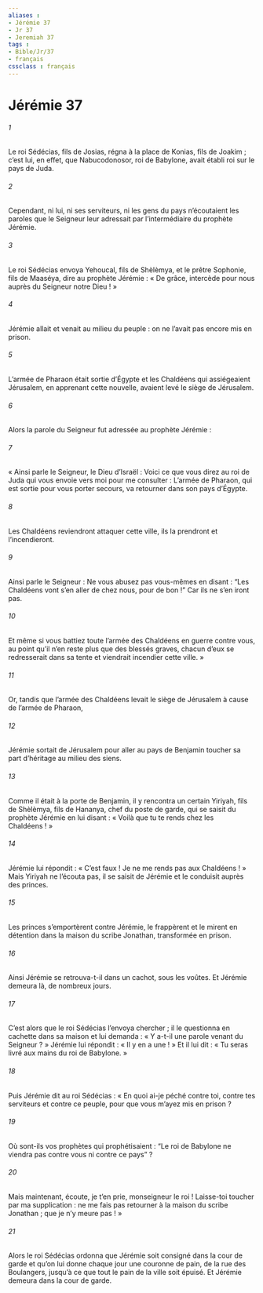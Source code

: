 ```yaml
---
aliases : 
- Jérémie 37
- Jr 37
- Jeremiah 37
tags : 
- Bible/Jr/37
- français
cssclass : français
---
```


# Jérémie 37

###### 1
Le roi Sédécias, fils de Josias, régna à la place de Konias, fils de Joakim ; c’est lui, en effet, que Nabucodonosor, roi de Babylone, avait établi roi sur le pays de Juda.
###### 2
Cependant, ni lui, ni ses serviteurs, ni les gens du pays n’écoutaient les paroles que le Seigneur leur adressait par l’intermédiaire du prophète Jérémie.
###### 3
Le roi Sédécias envoya Yehoucal, fils de Shèlèmya, et le prêtre Sophonie, fils de Maaséya, dire au prophète Jérémie : « De grâce, intercède pour nous auprès du Seigneur notre Dieu ! »
###### 4
Jérémie allait et venait au milieu du peuple : on ne l’avait pas encore mis en prison.
###### 5
L’armée de Pharaon était sortie d’Égypte et les Chaldéens qui assiégeaient Jérusalem, en apprenant cette nouvelle, avaient levé le siège de Jérusalem.
###### 6
Alors la parole du Seigneur fut adressée au prophète Jérémie :
###### 7
« Ainsi parle le Seigneur, le Dieu d’Israël : Voici ce que vous direz au roi de Juda qui vous envoie vers moi pour me consulter : L’armée de Pharaon, qui est sortie pour vous porter secours, va retourner dans son pays d’Égypte.
###### 8
Les Chaldéens reviendront attaquer cette ville, ils la prendront et l’incendieront.
###### 9
Ainsi parle le Seigneur : Ne vous abusez pas vous-mêmes en disant : “Les Chaldéens vont s’en aller de chez nous, pour de bon !” Car ils ne s’en iront pas.
###### 10
Et même si vous battiez toute l’armée des Chaldéens en guerre contre vous, au point qu’il n’en reste plus que des blessés graves, chacun d’eux se redresserait dans sa tente et viendrait incendier cette ville. »
###### 11
Or, tandis que l’armée des Chaldéens levait le siège de Jérusalem à cause de l’armée de Pharaon,
###### 12
Jérémie sortait de Jérusalem pour aller au pays de Benjamin toucher sa part d’héritage au milieu des siens.
###### 13
Comme il était à la porte de Benjamin, il y rencontra un certain Yiriyah, fils de Shèlèmya, fils de Hananya, chef du poste de garde, qui se saisit du prophète Jérémie en lui disant : « Voilà que tu te rends chez les Chaldéens ! »
###### 14
Jérémie lui répondit : « C’est faux ! Je ne me rends pas aux Chaldéens ! » Mais Yiriyah ne l’écouta pas, il se saisit de Jérémie et le conduisit auprès des princes.
###### 15
Les princes s’emportèrent contre Jérémie, le frappèrent et le mirent en détention dans la maison du scribe Jonathan, transformée en prison.
###### 16
Ainsi Jérémie se retrouva-t-il dans un cachot, sous les voûtes. Et Jérémie demeura là, de nombreux jours.
###### 17
C’est alors que le roi Sédécias l’envoya chercher ; il le questionna en cachette dans sa maison et lui demanda : « Y a-t-il une parole venant du Seigneur ? » Jérémie lui répondit : « Il y en a une ! » Et il lui dit : « Tu seras livré aux mains du roi de Babylone. »
###### 18
Puis Jérémie dit au roi Sédécias : « En quoi ai-je péché contre toi, contre tes serviteurs et contre ce peuple, pour que vous m’ayez mis en prison ?
###### 19
Où sont-ils vos prophètes qui prophétisaient : “Le roi de Babylone ne viendra pas contre vous ni contre ce pays” ?
###### 20
Mais maintenant, écoute, je t’en prie, monseigneur le roi ! Laisse-toi toucher par ma supplication : ne me fais pas retourner à la maison du scribe Jonathan ; que je n’y meure pas ! »
###### 21
Alors le roi Sédécias ordonna que Jérémie soit consigné dans la cour de garde et qu’on lui donne chaque jour une couronne de pain, de la rue des Boulangers, jusqu’à ce que tout le pain de la ville soit épuisé. Et Jérémie demeura dans la cour de garde.
